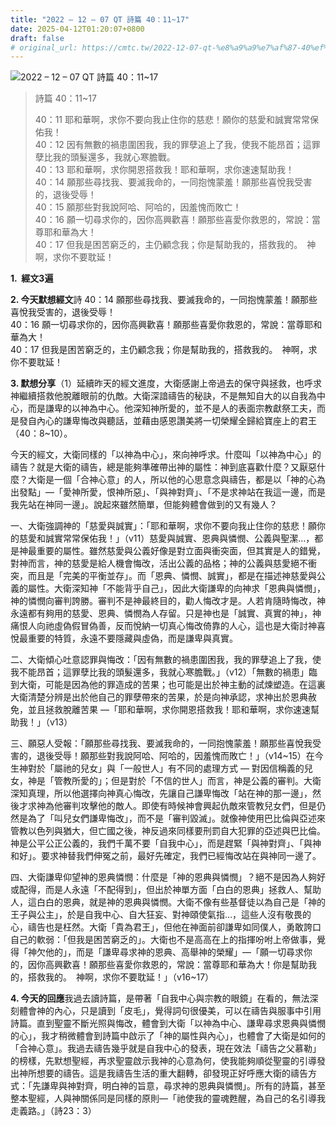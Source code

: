 ```yaml
---
title: "2022 – 12 – 07 QT 詩篇 40：11~17"
date: 2025-04-12T01:20:07+0800
draft: false
# original_url: https://cmtc.tw/2022-12-07-qt-%e8%a9%a9%e7%af%87-40%ef%bc%9a1117
---
```


![2022 – 12 – 07 QT 詩篇 40：11~17](/images/qt.jpg  "2022 – 12 – 07 QT 詩篇 40：11~17")

> 詩篇 40：11~17
>
> 40：11 耶和華啊，求你不要向我止住你的慈悲！願你的慈愛和誠實常常保佑我！  
> 40：12 因有無數的禍患圍困我，我的罪孽追上了我，使我不能昂首；這罪孽比我的頭髮還多，我就心寒膽戰。  
> 40：13 耶和華啊，求你開恩搭救我！耶和華啊，求你速速幫助我！  
> 40：14 願那些尋找我、要滅我命的，一同抱愧蒙羞！願那些喜悅我受害的，退後受辱！  
> 40：15 願那些對我說阿哈、阿哈的，因羞愧而敗亡！  
> 40：16 願一切尋求你的，因你高興歡喜！願那些喜愛你救恩的，常說：當尊耶和華為大！  
> 40：17 但我是困苦窮乏的，主仍顧念我；你是幫助我的，搭救我的。　神啊，求你不要耽延！

**1.  經文3遍**

**2. 今天默想經文**詩 40：14 願那些尋找我、要滅我命的，一同抱愧蒙羞！願那些喜悅我受害的，退後受辱！  
40：16 願一切尋求你的，因你高興歡喜！願那些喜愛你救恩的，常說：當尊耶和華為大！  
40：17 但我是困苦窮乏的，主仍顧念我；你是幫助我的，搭救我的。　神啊，求你不要耽延！

**3. 默想分享**（1）延續昨天的經文進度，大衛感謝上帝過去的保守與拯救，也呼求神繼續搭救他脫離眼前的仇敵。大衛深諳禱告的秘訣，不是無知自大的以自我為中心，而是謙卑的以神為中心。他深知神所愛的，並不是人的表面宗教獻祭工夫，而是發自內心的謙卑悔改與聽話，並藉由感恩讚美將一切榮耀全歸給寶座上的君王（40：8~10）。

今天的經文，大衛同樣的「以神為中心」，來向神呼求。什麼叫「以神為中心」的禱告？就是大衛的禱告，總是能夠準確帶出神的屬性：神到底喜歡什麼？又厭惡什麼？大衛是一個「合神心意」的人，所以他的心思意念與禱告，都是以「神的心為出發點」—「愛神所愛，恨神所惡」、「與神對齊」、「不是求神站在我這一邊，而是我先站在神同一邊」。說起來雖然簡單，但能夠體會做到的又有幾人？

一、大衛強調神的「慈愛與誠實」：「耶和華啊，求你不要向我止住你的慈悲！願你的慈愛和誠實常常保佑我！」（v11）慈愛與誠實、恩典與憐憫、公義與聖潔…，都是神最重要的屬性。雖然慈愛與公義好像是對立面與衝突面，但其實是人的錯覺，對神而言，神的慈愛是給人機會悔改，活出公義的品格；神的公義與慈愛絕不衝突，而且是「完美的平衡並存」。而「恩典、憐憫、誠實」，都是在描述神慈愛與公義的屬性。大衛深知神「不能背乎自己」，因此大衛謙卑的向神求「恩典與憐憫」，神的憐憫向審判誇勝。審判不是神最終目的，勸人悔改才是。人若肯隨時悔改，神永遠都有夠用的慈愛、恩典、憐憫為人存留。只是神也是「誠實、真實的神」，神痛恨人向祂虛偽假冒偽善，反而悅納一切真心悔改倚靠的人心，這也是大衛討神喜悅最重要的特質，永遠不要隱藏與虛偽，而是謙卑與真實。

二、大衛傾心吐意認罪與悔改：「因有無數的禍患圍困我，我的罪孽追上了我，使我不能昂首；這罪孽比我的頭髮還多，我就心寒膽戰。」（v12）「無數的禍患」臨到大衛，可能是因為他的罪造成的苦果；也可能是出於神主動的試煉塑造。在這裏大衛清楚分辨是出於他自己的罪孽帶來的苦果，於是向神承認，求神出於恩典赦免，並且拯救脫離苦果 —「耶和華啊，求你開恩搭救我！耶和華啊，求你速速幫助我！」（v13）

三、願惡人受報：「願那些尋找我、要滅我命的，一同抱愧蒙羞！願那些喜悅我受害的，退後受辱！願那些對我說阿哈、阿哈的，因羞愧而敗亡！」（v14~15）在今生神對於「屬祂的兒女」與「一般世人」有不同的處理方式 — 對因信稱義的兒女，神是「管教所愛的」；但是對於「不信的世人」而言，神是公義的審判。大衛深知真理，所以他選擇向神真心悔改，先讓自己謙卑悔改「站在神的那一邊」，然後才求神為他審判攻擊他的敵人。即使有時候神會興起仇敵來管教兒女們，但是仍然是為了「叫兒女們謙卑悔改」，而不是「審判毀滅」。就像神使用巴比倫與亞述來管教以色列與猶大，但亡國之後，神反過來同樣要刑罰自大犯罪的亞述與巴比倫。神是公平公正公義的，我們千萬不要「自我中心」，而是趕緊「與神對齊」、「與神和好」。要求神替我們伸冤之前，最好先確定，我們已經悔改站在與神同一邊了。

四、大衛謙卑仰望神的恩典憐憫：什麼是「神的恩典與憐憫」？絕不是因為人夠好或配得，而是人永遠「不配得到」，但出於神單方面「白白的恩典」拯救人、幫助人，這白白的恩典，就是神的恩典與憐憫。大衛不像有些基督徒以為自己是「神的王子與公主」，於是自我中心、自大狂妄、對神頤使氣指…，這些人沒有敬畏的心，禱告也是枉然。大衛「貴為君王」，但他在神面前卻謙卑如同僕人，勇敢誇口自己的軟弱：「但我是困苦窮乏的」。大衛也不是高高在上的指揮吩咐上帝做事，覺得「神欠他的」，而是「謙卑尋求神的恩典、高舉神的榮耀」—「願一切尋求你的，因你高興歡喜！願那些喜愛你救恩的，常說：當尊耶和華為大！你是幫助我的，搭救我的。　神啊，求你不要耽延！」（v16~17）

**4. 今天的回應**我過去讀詩篇，是帶著「自我中心與宗教的眼鏡」在看的，無法深刻體會神的內心，只是讀到「皮毛」，覺得詞句很優美，可以在禱告與服事中引用詩篇。直到聖靈不斷光照與悔改，體會到大衛「以神為中心、謙卑尋求恩典與憐憫的心」，我才稍微體會到詩篇中啟示了「神的屬性與內心」，也體會了大衛是如何的 「合神心意」。我過去禱告幾乎就是自我中心的發表，現在效法「禱告之父慕勒」的榜樣，先默想聖經，再求聖靈啟示我神的心意為何，使我能夠順從聖靈的引導發出神所想要的禱告。這是我禱告生活的重大翻轉，卻發現正好呼應大衛的禱告方式：「先謙卑與神對齊，明白神的旨意，尋求神的恩典與憐憫」。所有的詩篇，甚至整本聖經，人與神關係同是同樣的原則—「祂使我的靈魂甦醒，為自己的名引導我走義路。」（詩23：3）